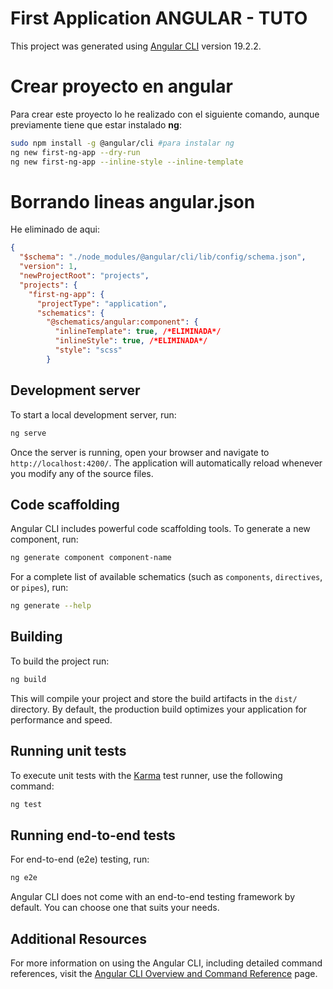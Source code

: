 # First Application ANGULAR - TUTO

This project was generated using [Angular CLI](https://github.com/angular/angular-cli) version 19.2.2.

# Crear proyecto en angular
Para crear este proyecto lo he realizado con el siguiente comando, aunque 
previamente tiene que estar instalado **ng**: 

```bash
sudo npm install -g @angular/cli #para instalar ng
ng new first-ng-app --dry-run   
ng new first-ng-app --inline-style --inline-template
```
# Borrando lineas angular.json
He eliminado de aqui:

```json
{
  "$schema": "./node_modules/@angular/cli/lib/config/schema.json",
  "version": 1,
  "newProjectRoot": "projects",
  "projects": {
    "first-ng-app": {
      "projectType": "application",
      "schematics": {
        "@schematics/angular:component": {
          "inlineTemplate": true, /*ELIMINADA*/
          "inlineStyle": true, /*ELIMINADA*/
          "style": "scss"
        }
```
## Development server

To start a local development server, run:

```bash
ng serve
```

Once the server is running, open your browser and navigate to `http://localhost:4200/`. The application will automatically reload whenever you modify any of the source files.

## Code scaffolding

Angular CLI includes powerful code scaffolding tools. To generate a new component, run:

```bash
ng generate component component-name
```

For a complete list of available schematics (such as `components`, `directives`, or `pipes`), run:

```bash
ng generate --help
```

## Building

To build the project run:

```bash
ng build
```

This will compile your project and store the build artifacts in the `dist/` directory. By default, the production build optimizes your application for performance and speed.

## Running unit tests

To execute unit tests with the [Karma](https://karma-runner.github.io) test runner, use the following command:

```bash
ng test
```

## Running end-to-end tests

For end-to-end (e2e) testing, run:

```bash
ng e2e
```

Angular CLI does not come with an end-to-end testing framework by default. You can choose one that suits your needs.

## Additional Resources

For more information on using the Angular CLI, including detailed command references, visit the [Angular CLI Overview and Command Reference](https://angular.dev/tools/cli) page.
